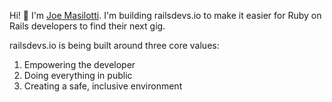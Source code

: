 Hi! 👋 I'm [Joe Masilotti](https://masilotti.com). I'm building railsdevs.io to make it easier for Ruby on Rails developers to find their next gig.

railsdevs.io is being built around three core values:

1. Empowering the developer
1. Doing everything in public
1. Creating a safe, inclusive environment
